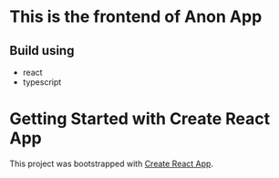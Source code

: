 # This is the frontend of Anon App
## Build using 
- react
- typescript

# Getting Started with Create React App

This project was bootstrapped with [Create React App](https://github.com/facebook/create-react-app).
